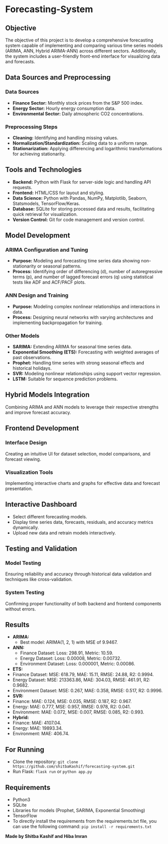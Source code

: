 # Forecasting-System

## Objective

The objective of this project is to develop a comprehensive forecasting system capable of implementing and comparing various time series models (ARIMA, ANN, Hybrid ARIMA-ANN) across different sectors. Additionally, the system includes a user-friendly front-end interface for visualizing data and forecasts.

## Data Sources and Preprocessing

### Data Sources

- **Finance Sector:** Monthly stock prices from the S&P 500 index.
- **Energy Sector:** Hourly energy consumption data.
- **Environmental Sector:** Daily atmospheric CO2 concentrations.

### Preprocessing Steps

- **Cleaning:** Identifying and handling missing values.
- **Normalization/Standardization:** Scaling data to a uniform range.
- **Stationarization:** Applying differencing and logarithmic transformations for achieving stationarity.

## Tools and Technologies

- **Backend:** Python with Flask for server-side logic and handling API requests.
- **Frontend:** HTML/CSS for layout and styling.
- **Data Science:** Python with Pandas, NumPy, Matplotlib, Seaborn, Statsmodels, TensorFlow/Keras.
- **Database:** SQLite for storing processed data and results, facilitating quick retrieval for visualization.
- **Version Control:** Git for code management and version control.

## Model Development

### ARIMA Configuration and Tuning

- **Purpose:** Modeling and forecasting time series data showing non-stationarity or seasonal patterns.
- **Process:** Identifying order of differencing (d), number of autoregressive terms (p), and number of lagged forecast errors (q) using statistical tests like ADF and ACF/PACF plots.

### ANN Design and Training

- **Purpose:** Modeling complex nonlinear relationships and interactions in data.
- **Process:** Designing neural networks with varying architectures and implementing backpropagation for training.

### Other Models

- **SARIMA:** Extending ARIMA for seasonal time series data.
- **Exponential Smoothing (ETS):** Forecasting with weighted averages of past observations.
- **Prophet:** Handling time series with strong seasonal effects and historical holidays.
- **SVR:** Modeling nonlinear relationships using support vector regression.
- **LSTM:** Suitable for sequence prediction problems.

## Hybrid Models Integration

Combining ARIMA and ANN models to leverage their respective strengths and improve forecast accuracy.

## Frontend Development

### Interface Design

Creating an intuitive UI for dataset selection, model comparisons, and forecast viewing.

### Visualization Tools

Implementing interactive charts and graphs for effective data and forecast presentation.

## Interactive Dashboard

- Select different forecasting models.
- Display time series data, forecasts, residuals, and accuracy metrics dynamically.
- Upload new data and retrain models interactively.

## Testing and Validation

### Model Testing

Ensuring reliability and accuracy through historical data validation and techniques like cross-validation.

### System Testing

Confirming proper functionality of both backend and frontend components without errors.

## Results

- **ARIMA:**
  - Best model: ARIMA(1, 2, 1) with MSE of 9.9467.
- **ANN:**
  - Finance Dataset: Loss: 298.91, Metric: 10.59.
  - Energy Dataset: Loss: 0.00008, Metric: 0.00732.
  - Environment Dataset: Loss: 0.000001, Metric: 0.00086.
- **ETS:**
-   Finance Dataset: MSE: 618.79, MAE: 15.11, RMSE: 24.88, R2: 0.9994.
-   Energy Dataset: MSE: 213363.86, MAE: 304.03, RMSE: 461.91, R2: 0.9682.
-   Environment Dataset: MSE: 0.267, MAE: 0.358, RMSE: 0.517, R2: 0.9996.
- **SVR:**
-   Finance: MAE: 0.124, MSE: 0.035, RMSE: 0.187, R2: 0.967.
-   Energy: MAE: 0.777, MSE: 0.957, RMSE: 0.978, R2: 0.041.
-   Environment: MAE: 0.072, MSE: 0.007, RMSE: 0.085, R2: 0.993.
- **Hybrid:**
-   Finance: MAE: 4107.04.
-   Energy: MAE: 19893.34.
-   Environment: MAE: 406.74.

## For Running

- Clone the repository: `git clone https://github.com/shitbaKashif/forecasting-system.git`
- Run Flask: `flask run` or `python app.py`

## Requirements

- Python3
- SQLite
- Libraries for models (Prophet, SARIMA, Exponential Smoothing)
- TensorFlow
- To directly install the requirements from the requirements.txt file, you can use the following command: `pip install -r requirements.txt`

**Made by Shitba Kashif and Hiba Imran**
